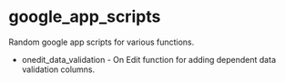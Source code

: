 # google_app_scripts
Random google app scripts for various functions.

- onedit_data_validation - On Edit function for adding dependent data validation columns.
